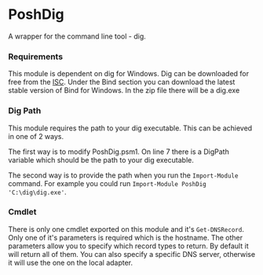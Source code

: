 # PoshDig
A wrapper for the command line tool - dig.

### Requirements
This module is dependent on dig for Windows. Dig can be downloaded for free from
the [ISC](https://www.isc.org/downloads/). Under the Bind section you can download
the latest stable version of Bind for Windows. In the zip file there will be a dig.exe

### Dig Path
This module requires the path to your dig executable. This can be achieved in one of 2 ways.

The first way is to modify PoshDig.psm1. On line 7 there is a DigPath variable which should be the path to your dig executable.

The second way is to provide the path when you run the `Import-Module` command. For example you could run `Import-Module PoshDig 'C:\dig\dig.exe'`.

### Cmdlet
There is only one cmdlet exported on this module and it's `Get-DNSRecord`. Only one of it's parameters is required which is the hostname. The other parameters allow you to specify which record types to return. By default it will return all of them. You can also specify a specific DNS server, otherwise it will use the one on the local adapter.
